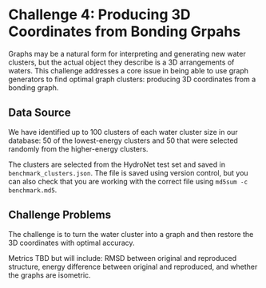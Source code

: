 # Challenge 4: Producing 3D Coordinates from Bonding Grpahs

Graphs may be a natural form for interpreting and generating new water clusters, but the actual object they describe is a 3D arrangements of waters.
This challenge addresses a core issue in being able to use graph generators to find optimal graph clusters: producing 3D coordinates from a bonding graph.

## Data Source

We have identified up to 100 clusters of each water cluster size in our database: 50 of the lowest-energy clusters and 50 that were selected randomly from the higher-energy clusters.

The clusters are selected from the HydroNet test set and saved in `benchmark_clusters.json`. 
The file is saved using version control, but you can also check that you are working with the correct file using `md5sum -c benchmark.md5`.

## Challenge Problems

The challenge is to turn the water cluster into a graph and then restore the 3D coordinates with optimal accuracy.

Metrics TBD but will include: RMSD between original and reproduced structure, energy difference between original and reproduced, and whether the graphs are isometric.